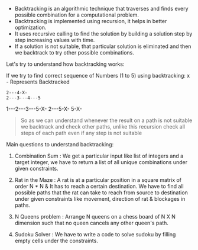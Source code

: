 * Backtracking is an algorithmic technique that traverses and finds every possible combination for a computational problem. 
* Backtracking is implemented using recursion, it helps in better optimization.
* It uses recursive calling to find the solution by building a solution step by step increasing values with time.
* If a solution is not suitable, that particular solution is eliminated and then we backtrack to try other possible combinations.

Let's try to understand how backtracking works:

If we try to find correct sequence of Numbers (1 to 5) using backtracking:
x - Represents Backtracked

    2---4-X-
    2---3---4---5
1---2---3---5-X-
    2---5-X-
    5-X-
    
> So as we can understand whenever the result on a path is not suitable we backtrack and check other paths, unlike this recursion check all steps of each path even if any step is not suitable
    
Main questions to understand backtracking:

1. Combination Sum : We get a particular input like list of integers and a target integer, we have to return a list of all unique combinations under given constraints.

2. Rat in the Maze : A rat is at a particular position in a square matrix of order N * N & It has to reach a certain destination. We have to find all possible paths that the rat can take to reach from source to destination under given constraints like movement, direction of rat & blockages in paths.

3. N Queens problem : Arrange N queens on a chess board of N X N dimension such that no queen cancels any other queen's path.

4. Sudoku Solver : We have to write a code to solve sudoku by filling empty cells under the constraints.
